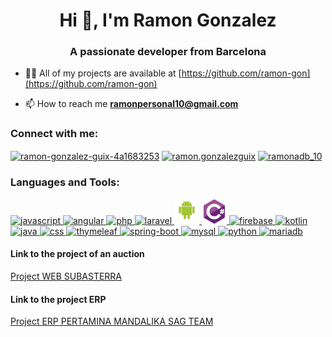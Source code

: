 <h1 align="center">Hi 👋, I'm Ramon Gonzalez</h1>
<h3 align="center">A passionate developer from Barcelona</h3>

- 👨‍💻 All of my projects are available at [https://github.com/ramon-gon](https://github.com/ramon-gon)

- 📫 How to reach me **ramonpersonal10@gmail.com**

<h3 align="left">Connect with me:</h3>
<p align="left">
<a href="https://linkedin.com/in/ramon-gonzalez-guix-4a1683253" target="blank"><img align="center" src="https://raw.githubusercontent.com/rahuldkjain/github-profile-readme-generator/master/src/images/icons/Social/linked-in-alt.svg" alt="ramon-gonzalez-guix-4a1683253" height="30" width="40" /></a>
<a href="https://fb.com/ramon.gonzalezguix" target="blank"><img align="center" src="https://raw.githubusercontent.com/rahuldkjain/github-profile-readme-generator/master/src/images/icons/Social/facebook.svg" alt="ramon.gonzalezguix" height="30" width="40" /></a>
<a href="https://instagram.com/ramonadb_10" target="blank"><img align="center" src="https://raw.githubusercontent.com/rahuldkjain/github-profile-readme-generator/master/src/images/icons/Social/instagram.svg" alt="ramonadb_10" height="30" width="40" /></a>
</p>

<h3 align="left">Languages and Tools:</h3>
<p align="left">
    <a href="https://developer.mozilla.org/en-US/docs/Web/JavaScript" target="_blank" rel="noreferrer"> 
        <img src="https://www.vectorlogo.zone/logos/javascript/javascript-icon.svg" alt="javascript" width="40" height="40"/> 
    </a>
    <a href="https://angular.io/" target="_blank" rel="noreferrer"> 
        <img src="https://www.vectorlogo.zone/logos/angular/angular-icon.svg" alt="angular" width="40" height="40"/> 
    </a>
    <a href="https://www.php.net/" target="_blank" rel="noreferrer"> 
        <img src="https://www.vectorlogo.zone/logos/php/php-icon.svg" alt="php" width="40" height="40"/> 
    </a>
    <a href="https://laravel.com/" target="_blank" rel="noreferrer"> 
        <img src="https://www.vectorlogo.zone/logos/laravel/laravel-icon.svg" alt="laravel" width="40" height="40"/> 
    </a>
    <a href="https://developer.android.com" target="_blank" rel="noreferrer"> 
        <img src="https://raw.githubusercontent.com/devicons/devicon/master/icons/android/android-original-wordmark.svg" alt="android" width="40" height="40"/> 
    </a>
    <a href="https://www.w3schools.com/cs/" target="_blank" rel="noreferrer"> 
        <img src="https://raw.githubusercontent.com/devicons/devicon/master/icons/csharp/csharp-original.svg" alt="csharp" width="40" height="40"/> 
    </a>
    <a href="https://firebase.google.com/" target="_blank" rel="noreferrer"> 
        <img src="https://www.vectorlogo.zone/logos/firebase/firebase-icon.svg" alt="firebase" width="40" height="40"/> 
    </a>
    <a href="https://kotlinlang.org" target="_blank" rel="noreferrer"> 
        <img src="https://www.vectorlogo.zone/logos/kotlinlang/kotlinlang-icon.svg" alt="kotlin" width="40" height="40"/> 
    </a>
    <a href="https://www.java.com/" target="_blank" rel="noreferrer"> 
        <img src="https://www.vectorlogo.zone/logos/java/java-icon.svg" alt="java" width="40" height="40"/> 
    </a>
    <a href="https://developer.mozilla.org/en-US/docs/Web/CSS" target="_blank" rel="noreferrer"> 
        <img src="https://www.vectorlogo.zone/logos/w3_css/w3_css-icon.svg" alt="css" width="40" height="40"/> 
    </a>
    <a href="https://www.thymeleaf.org/" target="_blank" rel="noreferrer"> 
        <img src="https://www.thymeleaf.org/images/thymeleaf.png" alt="thymeleaf" width="40" height="40"/> 
    </a>
    <a href="https://spring.io/projects/spring-boot" target="_blank" rel="noreferrer"> 
        <img src="https://www.vectorlogo.zone/logos/springio/springio-icon.svg" alt="spring-boot" width="40" height="40"/> 
    </a>
    <a href="https://dev.mysql.com/doc/" target="_blank" rel="noreferrer"> 
        <img src="https://www.vectorlogo.zone/logos/mysql/mysql-icon.svg" alt="mysql" width="40" height="40"/> 
    </a>
    <a href="https://www.python.org/" target="_blank" rel="noreferrer"> 
        <img src="https://www.vectorlogo.zone/logos/python/python-icon.svg" alt="python" width="40" height="40"/> 
    </a>
    <a href="https://mariadb.org/" target="_blank" rel="noreferrer"> 
        <img src="https://www.vectorlogo.zone/logos/mariadb/mariadb-icon.svg" alt="mariadb" width="40" height="40"/> 
    </a>
</p>

<h4 align="left">Link to the project of an auction</h4>
<a href="https://github.com/ramon-gon/Subasterra">Project WEB SUBASTERRA</a>

<h4 align="left">Link to the project ERP</h4>
<a href="https://gitlab.com/projecterp_grup4/erp_project_grup4">Project ERP PERTAMINA MANDALIKA SAG TEAM</a>
